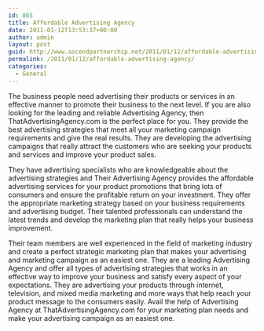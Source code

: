 ```yaml
---
id: 865
title: Affordable Advertising Agency
date: 2011-01-12T13:53:37+00:00
author: admin
layout: post
guid: http://www.ascendpartnership.net/2011/01/12/affordable-advertising-agency/
permalink: /2011/01/12/affordable-advertising-agency/
categories:
  - General
---
```

The business people need advertising their products or services in an effective manner to promote their business to the next level. If you are also looking for the leading and reliable Advertising Agency, then ThatAdvertisingAgency.com is the perfect place for you. They provide the best advertising strategies that meet all your marketing campaign requirements and give the real results. They are developing the advertising campaigns that really attract the customers who are seeking your products and services and improve your product sales.

They have advertising specialists who are knowledgeable about the advertising strategies and Their Advertising Agency provides the affordable advertising services for your product promotions that bring lots of consumers and ensure the profitable return on your investment. They offer the appropriate marketing strategy based on your business requirements and advertising budget. Their talented professionals can understand the latest trends and develop the marketing plan that really helps your business improvement.

Their team members are well experienced in the field of marketing industry and create a perfect strategic marketing plan that makes your advertising and marketing campaign as an easiest one. They are a leading Advertising Agency and offer all types of advertising strategies that works in an effective way to improve your business and satisfy every aspect of your expectations. They are advertising your products through internet, television, and mixed media marketing and more ways that help reach your product message to the consumers easily. Avail the help of Advertising Agency at ThatAdvertisingAgency.com for your marketing plan needs and make your advertising campaign as an easiest one.